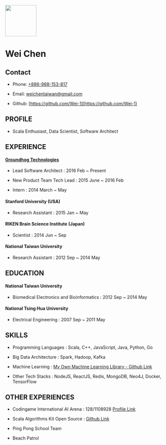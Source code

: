 <img src="https://i.imgur.com/MCuD0aF.png" width="100px"/>

# Wei Chen

## Contact

 - Phone: [+886-988-153-817](tel:886-988-153-817)

 - Email: [weichentaiwan@gmail.com](mailto://weichentaiwan@gmail.com)

 - Github: [https://github.com/Wei-1](https://github.com/Wei-1)

## PROFILE

 - Scala Enthusiast, Data Scientist, Software Architect

## EXPERIENCE

#### [Groundhog Technologies](https://www.ghtinc.com/)

 - Lead Software Architect : 2016 Feb ~ Present

 - New Product Team Tech Lead : 2015 June ~ 2016 Feb

 - Intern : 2014 March ~ May

#### Stanford University (USA)

 - Research Assistant : 2015 Jan ~ May

#### RIKEN Brain Science Institute (Japan)

 - Scientist : 2014 Jun ~ Sep

#### National Taiwan University

 - Research Assistant : 2012 Sep ~ 2014 May

## EDUCATION

#### National Taiwan University

 - Biomedical Electronics and Bioinformatics : 2012 Sep ~ 2014 May

#### National Tsing Hua University

 - Electrical Engineering : 2007 Sep ~ 2011 May

## SKILLS

 - Programming Languages : Scala, C++, JavaScript, Java, Python, Go

 - Big Data Architecture : Spark, Hadoop, Kafka

 - Machine Learning : [My Own Machine Learning Library - Github Link](https://github.com/Wei-1/Scala-Machine-Learning)

 - Other Tech Stacks : NodeJS, ReactJS, Redis, MongoDB, Neo4J, Docker, TensorFlow

## OTHER EXPERIENCES

 - Codingame International AI Arena : 128/1108928 [Profile Link](https://www.codingame.com/profile/3f4adfba53d1ae216fb40f9c51b72c843953371)

 - Scala Algorithms Kit Open Source : [Github Link](https://github.com/huiwang/codingame-scala-kit)

 - Ping Pong School Team
 
 - Beach Patrol
 
 
